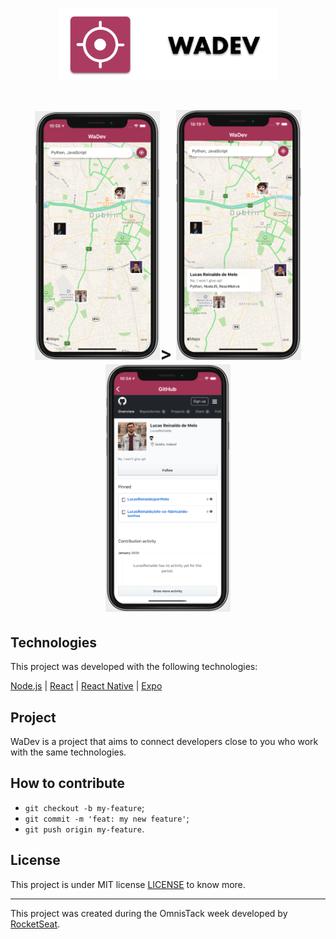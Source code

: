 <h1 align="center">
    <img alt="WaDev" title="#logo" src="https://github.com/LucasReinaldo/wadev-omnistack/blob/master/client/public/logo.png" width="350px" />
</h1>
<h1 align="center">
    <img alt="WaDev" title="#screen1" src="https://github.com/LucasReinaldo/wadev-omnistack/blob/master/client/public/screen1.png" width="200px"/>>
    <img alt="#screen2" title="#screen2" src="https://github.com/LucasReinaldo/wadev-omnistack/blob/master/client/public/screen2.png" width="200px"/>
    <img alt="#screen2" title="#screen3" src="https://github.com/LucasReinaldo/wadev-omnistack/blob/master/client/public/screen3.png" width="200px"/>
</h1>

## Technologies

This project was developed with the following technologies: 

[Node.js](https://nodejs.org/en/) | [React](https://reactjs.org) | [React Native](https://facebook.github.io/react-native/) | [Expo](https://expo.io/)

## Project

WaDev is a project that aims to connect developers close to you who work with the same technologies.

## How to contribute

- `git checkout -b my-feature`;
- `git commit -m 'feat: my new feature'`;
- `git push origin my-feature`.

## License

This project is under MIT license [LICENSE](LICENSE.md) to know more.

---

This project was created during the OmnisTack week developed by [RocketSeat](https://rocketseat.com.br/).
